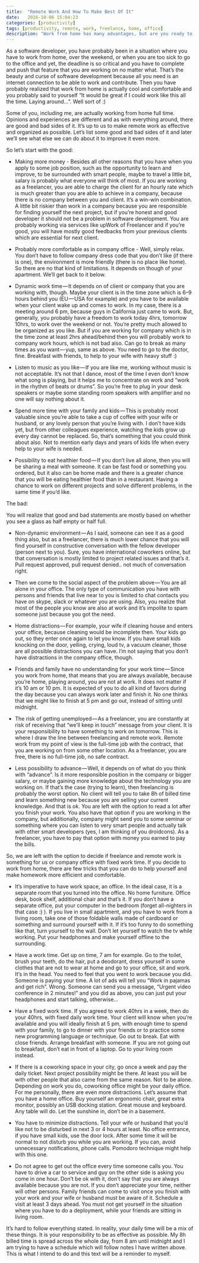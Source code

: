 ```yaml
---
title:  "Remote Work And How To Make Best Of It"
date:   2016-10-06 15:04:23
categories: [productivity]
tags: [productivity, remote, work, freelance, home, office]
description: "Work from home has many advantages, but are you ready to accept its challenges as well. These are the out of expetience tips."
---
```

As a software developer, you have probably been in a situation where you have to work from home, over the weekend, or when you are too sick to go to the office and yet, the deadline is so critical and you have to complete and push that feature that you are working on no matter what. That’s the beauty and curse of software development because all you need is an internet connection to be able to work and contribute. Then you have probably realized that work from home is actually cool and comfortable and you probably said to yourself “It would be great if I could work like this all the time. Laying around…”. Well sort of :)

Some of you, including me, are actually working from home full time. Opinions and experiences are different and as with everything around, there are good and bad sides of it. It’s up to us to make remote work as effective and organized as possible. Let’s list some good and bad sides of it and later we’ll see what else we can do about it to improve it even more.

So let’s start with the good:

- Making more money - Besides all other reasons that you have when you apply to some job position, such as the opportunity to learn and improve, to be surrounded with smart people, maybe to travel a little bit, salary is probably what everyone will think of most. If you are working as a freelancer, you are able to charge the client for an hourly rate which is much greater than you are able to achieve in a company, because there is no company between you and client. It’s a win-win combination. A little bit riskier than work in a company because you are responsible for finding yourself the next project, but if you’re honest and good developer it should not be a problem in software development. You are probably working via services like upWork of Freelancer and if you’re good, you will have mostly good feedbacks from your previous clients which are essential for next client.

- Probably more comfortable as in company office - Well, simply relax. You don’t have to follow company dress code that you don’t like (if there is one), the environment is more friendly (there is no place like home). So there are no that kind of limitations. It depends on though of your apartment. We’ll get back to it below.

- Dynamic work time — It depends on of client or company that you are working with, though. Maybe your client is in the time zone which is 6–9 hours behind you (EU — USA for example) and you have to be available when your client wake up and comes to work. In my case, there is a meeting around 6 pm, because guys in California just came to work. But, generally, you probably have a freedom to work today 4hrs, tomorrow 10hrs, to work over the weekend or not. You’re pretty much allowed to be organized as you like. But if you are working for company which is in the time zone at least 2hrs ahead/behind then you will probably work to company work hours, which is not bad also.
Can go to break as many times as you want — yup, same as above. You need to go to the doctor, fine. Breakfast with friends, to help to your wife with heavy stuff :)

- Listen to music as you like — If you are like me, working without music is not acceptable. It’s not that I dance, most of the time I even don’t know what song is playing, but it helps me to concentrate on work and “work in the rhythm of beats or drums”. So you’re free to plug in your desk speakers or maybe some standing room speakers with amplifier and no one will say nothing about it.

- Spend more time with your family and kids — This is probably most valuable since you’re able to take a cup of coffee with your wife or husband, or any lovely person that you’re living with. I don’t have kids yet, but from other colleagues experience, watching the kids grow up every day cannot be replaced. So, that’s something that you could think about also. Not to mention early days and years of kids life when every help to your wife is needed.

- Possibility to eat healthier food — If you don’t live all alone, then you will be sharing a meal with someone. It can be fast food or something you ordered, but it also can be home made and there is a greater chance that you will be eating healthier food than in a restaurant.
Having a chance to work on different projects and solve different problems, in the same time if you’d like.

The bad:

You will realize that good and bad statements are mostly based on whether you see a glass as half empty or half full.

- Non-dynamic environment — As I said, someone can see it as a good thing also, but as a freelancer, there is much lower chance that you will find yourself in constructive conversation with the fellow developer (person next to you). Sure, you have international coworkers online, but that conversation is mostly limited to project related issues and that’s it. Pull request approved, pull request denied.. not much of conversation right.

- Then we come to the social aspect of the problem above — You are all alone in your office. The only type of communication you have with persons and friends that live near to you is limited to chat contacts you have on skype, slack or whatever you are using. Also, you realize that most of the people you know are also at work and it’s impolite to spam someone just because you got the need.

- Home distractions — For example, your wife if cleaning house and enters your office, because cleaning would be incomplete then. Your kids go out, so they enter once again to let you know. If you have small kids knocking on the door, yelling, crying, loud tv, a vacuum cleaner, those are all possible distractions you can have. I’m not saying that you don’t have distractions in the company office, though.

- Friends and family have no understanding for your work time — Since you work from home, that means that you are always available, because you’re home, playing around, you are not at work. It does not matter if it’s 10 am or 10 pm. It is expected of you to do all kind of favors during the day because you can always work later and finish it. No one thinks that we might like to finish at 5 pm and go out, instead of sitting until midnight.

- The risk of getting unemployed — As a freelancer, you are constantly at risk of receiving that “we’ll keep in touch” message from your client. It is your responsibility to have something to work on tomorrow. This is where I draw the line between freelancing and remote work. Remote work from my point of view is the full-time job with the contract, that you are working on from some other location. As a freelancer, you are free, there is no full-time job, no safe contract.

- Less possibility to advance — Well, it depends on of what do you think with “advance”. Is it more responsible position in the company or bigger salary, or maybe gaining more knowledge about the technology you are working on. If that’s the case (trying to learn), then freelancing is probably the worst option. No client will tell you to take 8h of billed time and learn something new because you are selling your current knowledge. And that is ok. You are left with the option to read a lot after you finish your work. You also have that option if you are working in the company, but additionally, company might send you to some seminar or something where you can listen to very smart people and actually talk with other smart developers (yes, I am thinking of you droidcons). As a freelancer, you have to pay that option with money you earned to pay the bills.

So, we are left with the option to decide if freelance and remote work is something for us or company office with fixed work time. If you decide to work from home, there are few tricks that you can do to help yourself and make homework more efficient and comfortable.

- It’s imperative to have work space, an office. In the ideal case, it is a separate room that you turned into the office. No home furniture. Office desk, book shelf, additional chair and that’s it. If you don’t have a separate office, put your computer in the bedroom (forget all-nighters in that case :) ). If you live in small apartment, and you have to work from a living room, take one of those foldable walls made of cardboard or something and surround yourself with it. If it’s too funny to do something like that, turn yourself to the wall. Don’t let yourself to watch the tv while working. Put your headphones and make yourself offline to the surrounding.

- Have a work time. Get up on time, 7 am for example. Go to the toilet, brush your teeth, do the hair, put a deodorant, dress yourself in some clothes that are not to wear at home and go to your office, sit and work. It’s in the head. You need to feel that you went to work because you did. Someone is paying your time. A lot of ads will tell you “Work in pajamas and get rich”. Wrong. Someone can send you a message, “Urgent video conference in 2 minutes!” and you did as above, you can just put your headphones and start talking, otherwise…

- Have a fixed work time. If you agreed to work 40hrs in a week, then do your 40hrs, with fixed daily work time. Your client will know when you’re available and you will ideally finish at 5 pm, with enough time to spend with your family, to go to dinner with your friends or to practice some new programming language or technique.
Go out to break. Eat with close friends. Arrange breakfast with someone. If you are not going out to breakfast, don’t eat in front of a laptop. Go to your living room instead.

- If there is a coworking space in your city, go once a week and pay the daily ticket. Next project possibility might be there. At least you will be with other people that also came from the same reason. Not to be alone. Depending on work you do, coworking office might be your daily office. For me personally, there are even more distractions.
Let’s assume that you have a home office. Buy yourself an ergonomic chair, great extra monitor, possibly an USB docking station. Great mouse and keyboard. Any table will do. Let the sunshine in, don’t be in a basement.

- You have to minimize distractions. Tell your wife or husband that you’d like not to be disturbed in next 3 or 4 hours at least. No office entrance, if you have small kids, use the door lock. After some time it will be normal to not disturb you while you are working. If you can, avoid unnecessary notifications, phone calls. Pomodoro technique might help with this one.

- Do not agree to get out the office every time someone calls you. You have to drive a car to service and guy on the other side is asking you come in one hour. Don’t be ok with it, don’t say that you are always available because you are not. If you don’t appreciate your time, neither will other persons.
Family friends can come to visit once you finish with your work and your wife or husband must be aware of it. Schedule a visit at least 3 days ahead. You must not get yourself in the situation where you have to do a deployment, while your friends are sitting in living room.

It’s hard to follow everything stated. In reality, your daily time will be a mix of these things. It is your responsibility to be as effective as possible. My 8h billed time is spread across the whole day, from 8 am until midnight and I am trying to have a schedule which will follow notes I have written above. This is what I intend to do and this text will be a reminder to myself.
